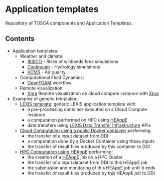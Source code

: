 # Application templates

Repository of TOSCA components and Application Templates.

## Contents
* Application templates:
  * Weather and climate:
    * [RISICO](weather-climate/applications/risico/) - Risks of wildlands fires simulations
    * [Continuum](weather-climate/applications/continuum/) - Hydrology simulations
    * [ADMS](weather-climate/applications/adms/) - Air quality
  * Computational Fluid Dynamics:
    * [OpenFOAM](computational-fluid-dynamics/applications/openfoam) workflow
  * Remote visualization:
    * [Xpra](visualization/applications/xpra) Remote visualization on cloud compute instance with [Xpra](https://xpra.org/)
* Examples of generic templates:
  * [LEXIS template](examples/applications/cloudHPCComputation/): generic LEXIS application template with:
    * a pre-processing container executed on a Cloud Compute Instance
    * a computation performed on HPC using [HEAppE](https://heappe.eu)
    * data transfers using [LEXIS Data Transfer Infrastructure](https://lexis-project.eu/web/lexis-platform/data-management-layer/) APIs
  * [Cloud Computation using a public Docker container](examples/applications/cloudComputationPublicContainer/) performing:
    * the transfer of a input dataset from DDI
    * a computation done by a Docker Container using these inputs
    * the transfer of result files produced by this container to DDI
  * [HPC Computation using HEAppE](examples/applications/hpcComputation/) performing:
    * the creation of a [HEAppE](https://heappe.eu) job on a HPC cluster
    * the transfer of a input dataset from DDI to this HEAppE job
    * the submission and monitoring of this HEAppE job until it ends
    * the transfer of result files produced by this HEAppE job to DDI
